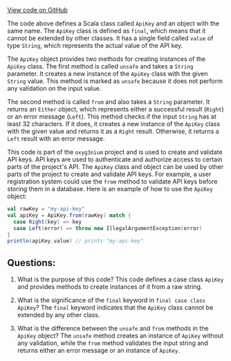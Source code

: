 [View code on GitHub](https://github.com/oxyg3nium/oxyg3nium/api/src/main/scala/org/oxyg3nium/api/model/ApiKey.scala)

The code above defines a Scala class called `ApiKey` and an object with the same name. The `ApiKey` class is defined as `final`, which means that it cannot be extended by other classes. It has a single field called `value` of type `String`, which represents the actual value of the API key.

The `ApiKey` object provides two methods for creating instances of the `ApiKey` class. The first method is called `unsafe` and takes a `String` parameter. It creates a new instance of the `ApiKey` class with the given `String` value. This method is marked as `unsafe` because it does not perform any validation on the input value.

The second method is called `from` and also takes a `String` parameter. It returns an `Either` object, which represents either a successful result (`Right`) or an error message (`Left`). This method checks if the input `String` has at least 32 characters. If it does, it creates a new instance of the `ApiKey` class with the given value and returns it as a `Right` result. Otherwise, it returns a `Left` result with an error message.

This code is part of the `oxyg3nium` project and is used to create and validate API keys. API keys are used to authenticate and authorize access to certain parts of the project's API. The `ApiKey` class and object can be used by other parts of the project to create and validate API keys. For example, a user registration system could use the `from` method to validate API keys before storing them in a database. Here is an example of how to use the `ApiKey` object:

```scala
val rawKey = "my-api-key"
val apiKey = ApiKey.from(rawKey) match {
  case Right(key) => key
  case Left(error) => throw new IllegalArgumentException(error)
}
println(apiKey.value) // prints "my-api-key"
```
## Questions: 
 1. What is the purpose of this code?
   This code defines a case class `ApiKey` and provides methods to create instances of it from a raw string.

2. What is the significance of the `final` keyword in `final case class ApiKey`?
   The `final` keyword indicates that the `ApiKey` class cannot be extended by any other class.

3. What is the difference between the `unsafe` and `from` methods in the `ApiKey` object?
   The `unsafe` method creates an instance of `ApiKey` without any validation, while the `from` method validates the input string and returns either an error message or an instance of `ApiKey`.